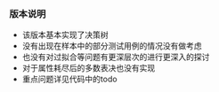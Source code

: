 ### 版本说明
- 该版本基本实现了决策树
- 没有出现在样本中的部分测试用例的情况没有做考虑
- 也没有对过拟合等问题有更深层次的进行更深入的探讨
- 对于属性耗尽后的多数表决也没有实现 
- 重点问题详见代码中的todo 